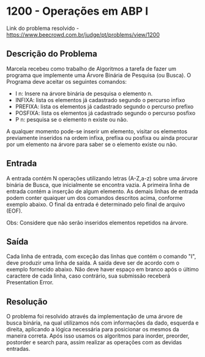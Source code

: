# 1200 - Operações em ABP I

Link do problema resolvido - https://www.beecrowd.com.br/judge/pt/problems/view/1200

## Descrição do Problema
Marcela recebeu como trabalho de Algoritmos a tarefa de fazer um programa que implemente uma Árvore Binária de Pesquisa (ou Busca). O Programa deve aceitar os seguintes comandos:

- I n: Insere na árvore binária de pesquisa o elemento n.
- INFIXA: lista os elementos já cadastrado segundo o percurso infixo
- PREFIXA: lista os elementos já cadastrado segundo o percurso prefixo
- POSFIXA: lista os elementos já cadastrado segundo o percurso posfixo
- P n: pesquisa se o elemento n existe ou não.


A qualquer momento pode-se inserir um elemento, visitar os elementos previamente inseridos na ordem infixa, prefixa ou posfixa ou ainda procurar por um elemento na árvore para saber se o elemento existe ou não.


## Entrada
A entrada contém N operações utilizando letras (A-Z,a-z) sobre uma árvore binária de Busca, que inicialmente se encontra vazia. A primeira linha de entrada contém a inserção de algum elemento. As demais linhas de entrada podem conter quaiquer um dos comandos descritos acima, conforme exemplo abaixo. O final da entrada é determinado pelo final de arquivo (EOF).

Obs: Considere que não serão inseridos elementos repetidos na árvore.

## Saída
Cada linha de entrada, com exceção das linhas que contém o comando "I", deve produzir uma linha de saída. A saída deve ser de acordo com o exemplo fornecido abaixo. Não deve haver espaço em branco após o último caractere de cada linha, caso contrário, sua submissão receberá Presentation Error.

## Resolução

O problema foi resolvido através da implementação de uma árvore de busca binária, na qual utilizamos nós com informações da dado, esquerda e direita, aplicando a lógica necessária para posicionar os mesmos da maneira correta. Após isso usamos os algoritmos para inorder, preorder, postorder e search para, assim realizar as operações com as devidas entradas.
